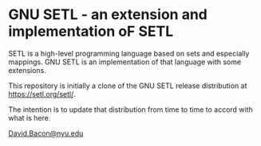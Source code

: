 # GNU SETL - an extension and implementation oF SETL

SETL is a high-level programming language based on sets and
especially mappings.  GNU SETL is an implementation of
that language with some extensions.

This repository is initially a clone of the GNU SETL release
distribution at <https://setl.org/setl/>.

The intention is to update that distribution from time to time
to accord with what is here.

<David.Bacon@nyu.edu>
